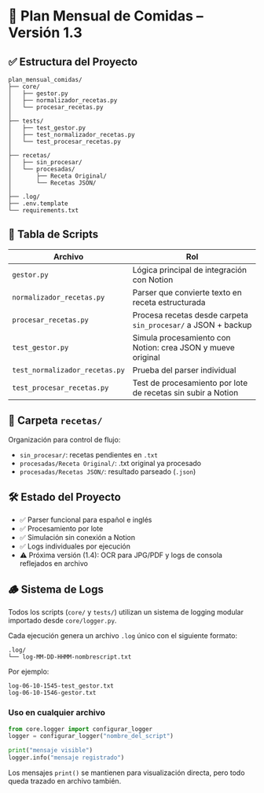 # 🥗 Plan Mensual de Comidas – Versión 1.3

## ✅ Estructura del Proyecto

```
plan_mensual_comidas/
├── core/
│   ├── gestor.py
│   ├── normalizador_recetas.py
│   └── procesar_recetas.py
│
├── tests/
│   ├── test_gestor.py
│   ├── test_normalizador_recetas.py
│   └── test_procesar_recetas.py
│
├── recetas/
│   ├── sin_procesar/
│   └── procesadas/
│       ├── Receta Original/
│       └── Recetas JSON/
│
├── .log/
├── .env.template
└── requirements.txt
```

## 📄 Tabla de Scripts

| Archivo                          | Rol                                                             |
|----------------------------------|------------------------------------------------------------------|
| `gestor.py`                      | Lógica principal de integración con Notion                      |
| `normalizador_recetas.py`       | Parser que convierte texto en receta estructurada               |
| `procesar_recetas.py`           | Procesa recetas desde carpeta `sin_procesar/` a JSON + backup   |
| `test_gestor.py`                | Simula procesamiento con Notion: crea JSON y mueve original     |
| `test_normalizador_recetas.py`  | Prueba del parser individual                                     |
| `test_procesar_recetas.py`      | Test de procesamiento por lote de recetas sin subir a Notion    |

## 📂 Carpeta `recetas/`

Organización para control de flujo:

- `sin_procesar/`: recetas pendientes en `.txt`
- `procesadas/Receta Original/`: .txt original ya procesado
- `procesadas/Recetas JSON/`: resultado parseado (`.json`)

## 🛠️ Estado del Proyecto

- ✅ Parser funcional para español e inglés
- ✅ Procesamiento por lote
- ✅ Simulación sin conexión a Notion
- ✅ Logs individuales por ejecución
- ⚠️ Próxima versión (1.4): OCR para JPG/PDF y logs de consola reflejados en archivo


## 🪵 Sistema de Logs

Todos los scripts (`core/` y `tests/`) utilizan un sistema de logging modular importado desde `core/logger.py`.

Cada ejecución genera un archivo `.log` único con el siguiente formato:

```
.log/
└── log-MM-DD-HHMM-nombrescript.txt
```

Por ejemplo:

```
log-06-10-1545-test_gestor.txt
log-06-10-1546-gestor.txt
```

### Uso en cualquier archivo

```python
from core.logger import configurar_logger
logger = configurar_logger("nombre_del_script")

print("mensaje visible")
logger.info("mensaje registrado")
```

Los mensajes `print()` se mantienen para visualización directa, pero todo queda trazado en archivo también.

